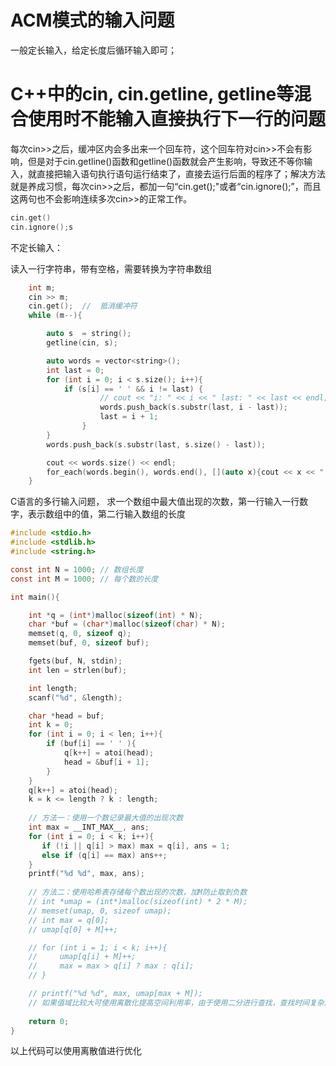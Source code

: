 # ACM模式的输入问题

一般定长输入，给定长度后循环输入即可；

# C++中的cin, cin.getline, getline等混合使用时不能输入直接执行下一行的问题

每次cin>>之后，缓冲区内会多出来一个回车符，这个回车符对cin>>不会有影响，但是对于cin.getline()函数和getline()函数就会产生影响，导致还不等你输入，就直接把输入语句执行语句运行结束了，直接去运行后面的程序了；解决方法就是养成习惯，每次cin>>之后，都加一句“cin.get();"或者“cin.ignore();”，而且这两句也不会影响连续多次cin>>的正常工作。

```c++
cin.get()
cin.ignore();s
```

不定长输入：

读入一行字符串，带有空格，需要转换为字符串数组

```c++
    int m;
    cin >> m;
    cin.get();	//	抵消缓冲符
    while (m--){

        auto s  = string();
        getline(cin, s);

        auto words = vector<string>();
        int last = 0;
        for (int i = 0; i < s.size(); i++){
            if (s[i] == ' ' && i != last) {
                    // cout << "i: " << i << " last: " << last << endl;
                    words.push_back(s.substr(last, i - last));
                    last = i + 1;
                }
        }
        words.push_back(s.substr(last, s.size() - last));

        cout << words.size() << endl;
        for_each(words.begin(), words.end(), [](auto x){cout << x << " ";}), cout << endl;
    }
```





C语言的多行输入问题， 求一个数组中最大值出现的次数，第一行输入一行数字，表示数组中的值，第二行输入数组的长度

```c
#include <stdio.h>
#include <stdlib.h>
#include <string.h>

const int N = 1000;	// 数组长度
const int M = 1000;	// 每个数的长度

int main(){

    int *q = (int*)malloc(sizeof(int) * N);
    char *buf = (char*)malloc(sizeof(char) * N);
    memset(q, 0, sizeof q);
    memset(buf, 0, sizeof buf);

    fgets(buf, N, stdin);
    int len = strlen(buf);

    int length;
    scanf("%d", &length);

    char *head = buf;
    int k = 0;
    for (int i = 0; i < len; i++){
        if (buf[i] == ' ' ){  
            q[k++] = atoi(head);
            head = &buf[i + 1];
        }
    }
    q[k++] = atoi(head);
    k = k <= length ? k : length;
	
    // 方法一：使用一个数记录最大值的出现次数
    int max = __INT_MAX__, ans;
    for (int i = 0; i < k; i++){
       if (!i || q[i] > max) max = q[i], ans = 1;
       else if (q[i] == max) ans++;
    }
    printf("%d %d", max, ans);
	
    // 方法二：使用哈希表存储每个数出现的次数，加M防止取到负数
    // int *umap = (int*)malloc(sizeof(int) * 2 * M);
    // memset(umap, 0, sizeof umap);
    // int max = q[0];
    // umap[q[0] + M]++;

    // for (int i = 1; i < k; i++){
    //     umap[q[i] + M]++;
    //     max = max > q[i] ? max : q[i];
    // }

    // printf("%d %d", max, umap[max + M]);
	// 如果值域比较大可使用离散化提高空间利用率，由于使用二分进行查找，查找时间复杂度变为O(logn)
    
    return 0;
}
```

以上代码可以使用离散值进行优化

